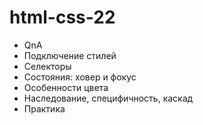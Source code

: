 # html-css-22

- QnA
- Подключение стилей
- Селекторы
- Состояния: ховер и фокус
- Особенности цвета
- Наследование,  специфичность, каскад
- Практика
